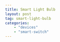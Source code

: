 ```yaml
---
title: Smart Light Bulb
layout: post
tag: smart-light-bulb
categories: 
    - "devices"
    - "smart-switch"
---
```


